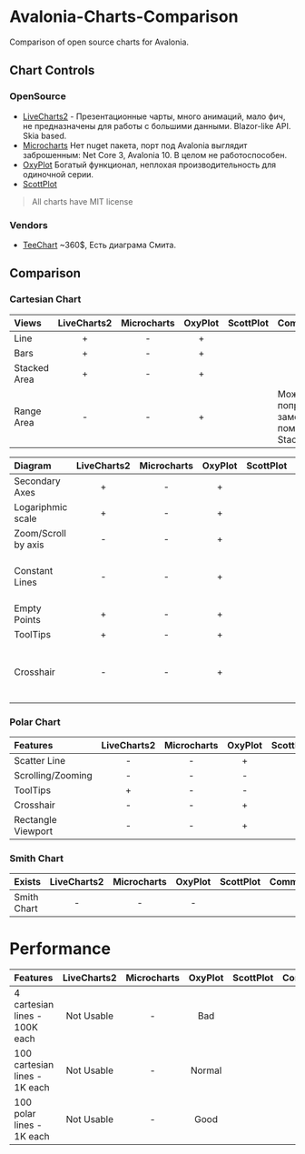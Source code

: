 # Avalonia-Charts-Comparison
Comparison of open source charts for Avalonia.

## Chart Controls

### OpenSource

* [LiveCharts2](https://github.com/beto-rodriguez/LiveCharts2) - Презентационные чарты, много анимаций, мало фич, не предназначены для работы с большими данными. Blazor-like API. Skia based.
* [Microcharts](https://github.com/AvaloniaCommunity/Avalonia.Microcharts) Нет nuget пакета, порт под Avalonia выглядит заброшенным: Net Core 3, Avalonia 10. В целом не работоспособен.
* [OxyPlot](https://github.com/oxyplot/oxyplot-avalonia) Богатый функционал, неплохая производительность для одиночной серии.
* [ScottPlot](https://github.com/ScottPlot/ScottPlot)

> All charts have MIT license

### Vendors

 * [TeeChart](https://www.componentsource.com/product/teechart-net-for-avalonia) ~360$, Есть диаграма Смита.

## Comparison

### Cartesian Chart

Views        | LiveCharts2 | Microcharts | OxyPlot | ScottPlot | Comment
:----------- | :---------: | :---------: | :-----: | :-------: | :------
Line         |      +      |      -      |    +    |           |
Bars         |      +      |      -      |    +    |           |
Stacked Area |      +      |      -      |    +    |           |
Range Area   |      -      |      -      |    +    |           | Можно попробовать заменить с помощью Stacked Area

Diagram             | LiveCharts2 | Microcharts | OxyPlot | ScottPlot | Comment
:------------------ | :---------: | :---------: | :-----: | :-------: | :------
Secondary Axes      |      +      |      -      |    +    |           |
Logariphmic scale   |      +      |      -      |    +    |           |
Zoom/Scroll by axis |      -      |      -      |    +    |           |
Constant Lines      |      -      |      -      |    +    |           | Можно заменить обычной Line серией
Empty Points        |      +      |      -      |    +    |           |
ToolTips            |      +      |      -      |    +    |           |
Crosshair           |      -      |      -      |    +    |           | Тултип на максималках (не нужно точного попадания)

### Polar Chart

Features             | LiveCharts2 | Microcharts | OxyPlot | ScottPlot | Comment
:------------------- | :---------: | :---------: | :-----: | :-------: | :------
Scatter Line         |      -      |      -      |    +    |           |
Scrolling/Zooming    |      -      |      -      |    -    |           |
ToolTips             |      +      |      -      |    -    |           |
Crosshair            |      -      |      -      |    +    |           |
Rectangle Viewport   |      -      |      -      |    +    |           |

### Smith Chart

Exists              | LiveCharts2 | Microcharts | OxyPlot | ScottPlot | Comment
:------------------ | :---------: | :---------: | :-----: | :-------: | :------
Smith Chart         |      -      |      -      |    -    |           |

# Performance

Features                       | LiveCharts2 | Microcharts | OxyPlot | ScottPlot | Comment
:----------------------------- | :---------: | :---------: | :-----: | :-------: | :------
4 cartesian lines - 100K each  | Not Usable  |     -       | Bad     |           |
100 cartesian lines - 1K each  | Not Usable  |     -       | Normal  |           |
100 polar lines - 1K each      | Not Usable  |     -       | Good    |           |
